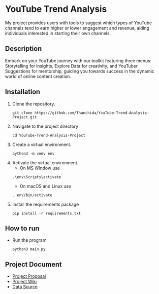 # YouTube Trend Analysis
My project provides users with tools to suggest which types of YouTube channels tend to earn higher or lower 
engagement and revenue, aiding individuals interested in starting their own channels.

## **Description**
Embark on your YouTube journey with our toolkit featuring three menus: Storytelling for insights, Explore 
Data for creativity, and YouTuber Suggestions for mentorship, guiding you towards success in 
the dynamic world of online content creation.

## **Installation**
1. Clone the repository.
   ```
   git clone https://github.com/Thanchida/YouTube-Trend-Analysis-Project.git
   ```
2. Navigate to the project directory
   ```
   cd YouTube-Trend-Analysis-Project
   ```
3. Create a virtual environment.
   ```
   python3 -m venv env
   ```
4. Activate the virtual environment.
   * On MS Window use
   ```
   .\env\Scripts\activate
   ```
   * On macOS and Linux use
   ```
   . env/bin/activate
   ```
5. Install the requirements package
   ```
   pip install -r requirements.txt
   ```

## **How to run**
* Run the program
   ```
   python3 main.py
   ```

## **Project Document**
- [Project Proposal](https://docs.google.com/document/d/1UOE4kj8l7lmBmyUoykvETM2VaKEsLTY7KaX6PdkP_nc/edit?usp=sharing)
- [Project Wiki](https://github.com/Thanchida/YouTube-Trend-Analysis-Project/wiki)
- [Data Source](https://www.kaggle.com/datasets/nelgiriyewithana/global-youtube-statistics-2023)


